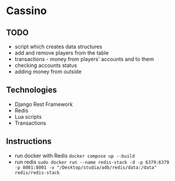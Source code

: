# Cassino

## TODO
* script which creates data structures
* add and remove players from the table
* transactions - money from players' accounts and to them
* checking accounts status
* adding money from outside

## Technologies
* Django Rest Framework
* Redis
* Lua scripts
* Transactions

## Instructions
* run docker with Redis <code>docker compose up --build</code>
* run redis <code>sudo docker run --name redis-stack -d -p 6379:6379 -p 8001:8001 -v "/Desktop/studia/adb/redis/data:/data" redis/redis-stack</code>